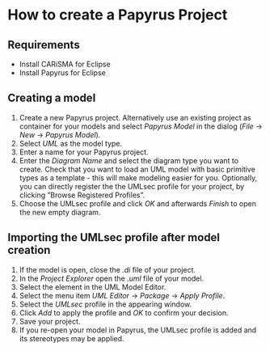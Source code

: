 # How to create a Papyrus Project

## Requirements
- Install CARiSMA for Eclipse
- Install Papyrus for Eclipse


## Creating a model
1. Create a new Papyrus project. Alternatively use an existing project as container for your models and select *Papyrus Model* in the dialog (*File* → *New* → *Papyrus Model*).
2. Select *UML* as the model type.
3. Enter a name for your Papyrus project.
4. Enter the *Diagram Name* and select the diagram type you want to create. Check that you want to load an UML model with basic primitive types as a template - this will make modeling easier for you. Optionally, you can directly register the the UMLsec profile for your project, by clicking ”Browse Registered Profiles”.
5. Choose the UMLsec profile and click *OK* and afterwards *Finish* to open the new empty diagram.


## Importing the UMLsec profile after model creation
1. If the model is open, close the *.di* file of your project.
2. In the *Project Explorer* open the *.uml* file of your model.
3. Select the <Model> element in the UML Model Editor.
4. Select the menu item *UML Editor* → *Package* → *Apply Profile*.
5. Select the *UMLsec* profile in the appearing window.
6. Click *Add* to apply the profile and *OK* to confirm your decision.
7. Save your project.
8. If you re-open your model in Papyrus, the UMLsec profile is added and its stereotypes may be applied.
